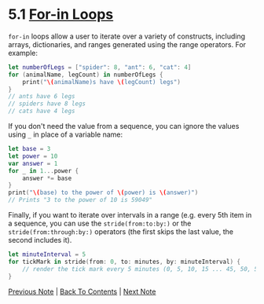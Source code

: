 # 5.1 [For-in Loops](https://developer.apple.com/library/content/documentation/Swift/Conceptual/Swift_Programming_Language/ControlFlow.html#//apple_ref/doc/uid/TP40014097-CH9-ID121)

`for-in` loops allow a user to iterate over a variety of constructs, including arrays, dictionaries, and ranges generated using the range operators. For example:

```Swift
let numberOfLegs = ["spider": 8, "ant": 6, "cat": 4]
for (animalName, legCount) in numberOfLegs {
    print("\(animalName)s have \(legCount) legs")
}
// ants have 6 legs
// spiders have 8 legs
// cats have 4 legs
```

If you don't need the value from a sequence, you can ignore the values using `_` in place of a variable name:

```Swift
let base = 3
let power = 10
var answer = 1
for _ in 1...power {
    answer *= base
}
print("\(base) to the power of \(power) is \(answer)")
// Prints "3 to the power of 10 is 59049"
```

Finally, if you want to iterate over intervals in a range (e.g. every 5th item in a sequence, you can use the `stride(from:to:by:)` or the `stride(from:through:by:)` operators (the first skips the last value, the second includes it).

```Swift
let minuteInterval = 5
for tickMark in stride(from: 0, to: minutes, by: minuteInterval) {
    // render the tick mark every 5 minutes (0, 5, 10, 15 ... 45, 50, 55)
}
```

[Previous Note](../5%20-%20Control%20Flow/5.0%20-%20Control%20Flow.md) | [Back To Contents](https://github.com/Firanus/swift-language-guide-notes) |  [Next Note](../5%20-%20Control%20Flow/5.2%20-%20Switch%20Statements.md)
